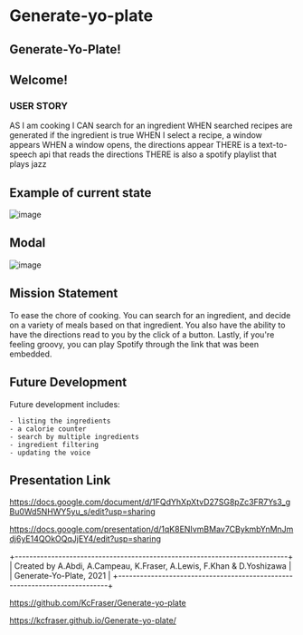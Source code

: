 # Generate-yo-plate

## Generate-Yo-Plate!
## Welcome! 

### USER STORY
AS I am cooking
I CAN search for an ingredient
WHEN searched recipes are generated if the ingredient is true
WHEN I select a recipe, a window appears
WHEN a window opens, the directions appear 
THERE is a text-to-speech api that reads the directions
THERE is also a spotify playlist that plays jazz


## Example of current state
![image](https://user-images.githubusercontent.com/91493786/144730398-cc9f1087-7b76-40fe-b598-eb6e90aa91ff.png)

## Modal
![image](https://user-images.githubusercontent.com/91493786/144730414-d424d822-a87d-49d9-9bac-f2013afe3801.png)


## Mission Statement
To ease the chore of cooking. 
You can search for an ingredient, and decide on a variety of meals based on that ingredient.
You also have the ability to have the directions read to you by the click of a button.
Lastly, if you're feeling groovy, you can play Spotify through the link that was been embedded.

## Future Development
Future development includes:

    - listing the ingredients
    - a calorie counter
    - search by multiple ingredients
    - ingredient filtering
    - updating the voice 

## Presentation Link
https://docs.google.com/document/d/1FQdYhXpXtvD27SG8pZc3FR7Ys3_gBu0Wd5NHWY5yu_s/edit?usp=sharing

https://docs.google.com/presentation/d/1qK8ENIvmBMav7CBykmbYnMnJmdj6yE14QOkOQqJjEY4/edit?usp=sharing

+---------------------------------------------------------------------------+
|  Created by A.Abdi, A.Campeau, K.Fraser, A.Lewis,  F.Khan &  D.Yoshizawa  |
|                               Generate-Yo-Plate, 2021                     |
+---------------------------------------------------------------------------+

https://github.com/KcFraser/Generate-yo-plate


https://kcfraser.github.io/Generate-yo-plate/

